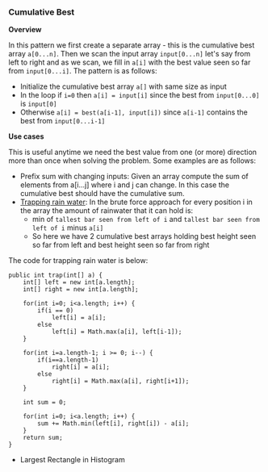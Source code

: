 
### Cumulative Best

**Overview**

In this pattern we first create a separate array - this is the cumulative best array `a[0...n]`. Then we scan the input array `input[0...n]` let's say from left to right and as we scan, we fill in `a[i]` with the best value seen so far from `input[0...i]`. The pattern is as follows:

- Initialize the cumulative best array `a[]` with same size as input
- In the loop if `i=0` then `a[i] = input[i]` since the best from `input[0...0]` is `input[0]`
- Otherwise `a[i] = best(a[i-1], input[i])` since `a[i-1]` contains the best from `input[0...i-1]`

**Use cases**

This is useful anytime we need the best value from one (or more) direction more than once when solving the problem. Some examples are as follows:

- Prefix sum with changing inputs: Given an array compute the sum of elements from a[i...j] where i and j can change. In this case the cumulative best should have the cumulative sum.
- [Trapping rain water](https://leetcode.com/problems/trapping-rain-water): In the brute force approach for every position i in the array the amount of rainwater that it can hold is:
  - min of `tallest bar seen from left of i` and `tallest bar seen from left of i` minus `a[i]`
  - So here we have 2 cumulative best arrays holding best height seen so far from left and best height seen so far from right

The code for trapping rain water is below:

    public int trap(int[] a) {
        int[] left = new int[a.length];
        int[] right = new int[a.length];
        
        for(int i=0; i<a.length; i++) {
            if(i == 0)
                left[i] = a[i];
            else
                left[i] = Math.max(a[i], left[i-1]);
        }
        
        for(int i=a.length-1; i >= 0; i--) {
            if(i==a.length-1)
                right[i] = a[i];
            else
                right[i] = Math.max(a[i], right[i+1]);
        }
        
        int sum = 0;
        
        for(int i=0; i<a.length; i++) {
            sum += Math.min(left[i], right[i]) - a[i];
        }
        return sum;
    }

- Largest Rectangle in Histogram
